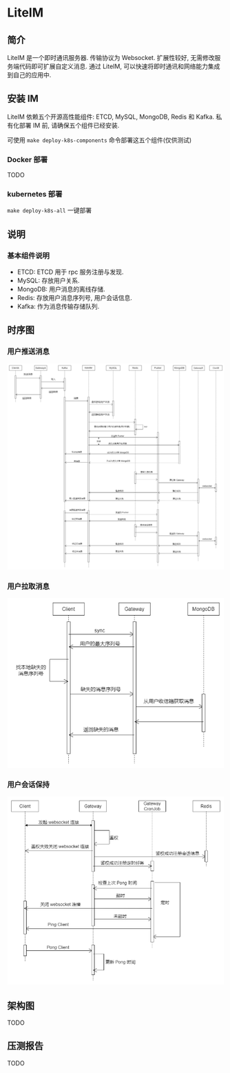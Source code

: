 # LiteIM

## 简介

LiteIM 是一个即时通讯服务器. 传输协议为 Websocket. 扩展性较好, 无需修改服务端代码即可扩展自定义消息. 通过 LiteIM, 可以快速将即时通讯和网络能力集成到自己的应用中. 

## 安装 IM

LiteIM 依赖五个开源高性能组件: ETCD, MySQL, MongoDB, Redis 和 Kafka. 私有化部署 IM 前, 请确保五个组件已经安装.

可使用 `make deploy-k8s-components` 命令部署这五个组件(仅供测试)

### Docker 部署

TODO

### kubernetes 部署

`make deploy-k8s-all` 一键部署

## 说明

### 基本组件说明

* ETCD: ETCD 用于 rpc 服务注册与发现.
* MySQL: 存放用户关系.
* MongoDB: 用户消息的离线存储.
* Redis: 存放用户消息序列号, 用户会话信息.
* Kafka: 作为消息传输存储队列.

## 时序图

### 用户推送消息

![](./docs/push.png)

### 用户拉取消息

![](./docs/pull.png)

### 用户会话保持

![](./docs/session.png)

## 架构图

TODO

## 压测报告

TODO
